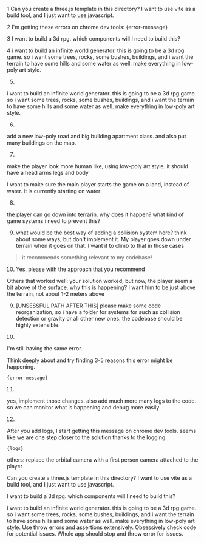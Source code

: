 1
Can you create a three.js template in this directory? I want to use vite as a build tool, and I just want to use javascript.

2
I'm getting these errors on chrome dev tools: {error-message}

3
I want to build a 3d rpg. which components will I need to build this?


4
i want to build an infinite world generator. this is going to be a 3d rpg game. so i want some trees, rocks, some bushes, buildings, and i want the terrain to have some hills and some water as well. make everything in low-poly art style.


5.
i want to build an infinite world generator. this is going to be a 3d rpg game. so i want some trees, rocks, some bushes, buildings, and i want the terrain to have some hills and some water as well. make everything in low-poly art style.


6.
add a new low-poly road and big building apartment class. and also put many buildings on the map.



7.
make the player look more human like, using low-poly art style. it should have a head arms legs and body

I want to make sure the main player starts the game on a land, instead of water. it is currently starting on water

8.
the player can go down into terrarin. why does it happen? what kind of game systems i need to prevent this?


9. what would be the best way of adding a collision system here? think about some ways, but don't implement it. My player goes down under terrain when it goes on that. I want it to climb to that in those cases

> it recommends something relevant to my codebase!

10. Yes, please with the approach that you recommend


Others that worked well:
your solution worked, but now, the player seem a bit above of the surface. why this is happening? I want him to be just above the terrain, not about 1-2 meters above





9. [UNSESSFUL PATH AFTER THIS]
please make some code reorganization, so i have a folder for systems for such as collision detection or gravity or all other new ones. the codebase should be highly extensible. 


10.
I'm still having the same error.

Think deeply about and try finding 3-5 reasons this error might be happening.

```
{error-message}
```

11.
yes, implement those changes. also add much more many logs to the code. so we can monitor what is happening and debug more easily

12.
After you add logs, I start getting this message on chrome dev tools. seems like we are one step closer to the solution thanks to the logging:

```
{logs}
```






others:
replace the orbital camera with a first person camera attached to the player



Can you create a three.js template in this directory? I want to use vite as a build tool, and I just want to use javascript.


I want to build a 3d rpg. which components will I need to build this?

i want to build an infinite world generator. this is going to be a 3d rpg game. so i want some trees, rocks, some bushes, buildings, and i want the terrain to have some hills and some water as well. make everything in low-poly art style. Use throw errors and assertions extensively. Obsessively check code for potential issues. Whole app should stop and throw error for issues.